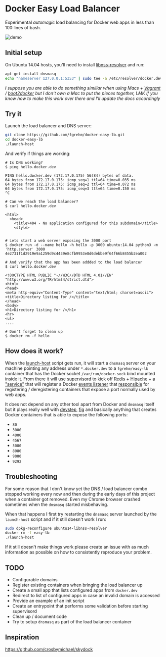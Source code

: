 # Docker Easy Load Balancer

Experimental _automagic_ load balancing for Docker web apps in less than 100 lines of bash.

![demo](http://i.imgur.com/yRrsaAM.gif)

## Initial setup

On Ubuntu 14.04 hosts, you'll need to install [libnss-resolver](https://github.com/azukiapp/libnss-resolver#installing)
and run:

```sh
apt-get install dnsmasq
echo "nameserver 127.0.0.1:5353" | sudo tee -a /etc/resolver/docker.dev
```

_I suppose you are able to do something similiar when using Macs + [Vagrant](http://www.vagrantup.com/)
/ [boot2docker](http://boot2docker.io/) but I don't own a Mac to put the pieces
together, LMK if you know how to make this work over there and I'll update the docs
accordingly_

## Try it

Launch the load balancer and DNS server:

```sh
git clone https://github.com/fgrehm/docker-easy-lb.git
cd docker-easy-lb
./launch-host
```

And verify if things are working:

```
# Is DNS working?
$ ping hello.docker.dev

PING hello.docker.dev (172.17.0.175) 56(84) bytes of data.
64 bytes from 172.17.0.175: icmp_seq=1 ttl=64 time=0.035 ms
64 bytes from 172.17.0.175: icmp_seq=2 ttl=64 time=0.072 ms
64 bytes from 172.17.0.175: icmp_seq=3 ttl=64 time=0.150 ms
^C

# Can we reach the load balancer?
$ curl hello.docker.dev

<html>
  <head>
    <title>404 - No application configured for this subdomain</title>
    <style>


# Lets start a web server exposing the 3000 port
$ docker run -d --name hello -h hello -p 3000 ubuntu:14.04 python3 -m 'http.server' 3000
4e2731f1d2919e9a1259d9c4439e8cfb9953e8d6debbe9f64f66b8455b2ea002

# And verify that the app has been addded to the load balancer
$ curl hello.docker.dev

<!DOCTYPE HTML PUBLIC "-//W3C//DTD HTML 4.01//EN" "http://www.w3.org/TR/html4/strict.dtd">
<html>
<head>
<meta http-equiv="Content-Type" content="text/html; charset=ascii">
<title>Directory listing for /</title>
</head>
<body>
<h1>Directory listing for /</h1>
<hr>
<ul>
....

# Don't forget to clean up
$ docker rm -f hello
```

## How does it work?

When the [launch-host](launch-host) script gets run, it will start a `dnsmasq` server
on your machine pointing any address under `*.docker.dev` to a `fgrehm/easy-lb`
container that has the Docker socket `/var/run/docker.sock` bind mounted inside it. From
there it will use [supervisord](supervisord.conf) to kick off [Redis](http://redis.io/) +
[Hipache](https://github.com/hipache/hipache) + [a "service"](service.sh) that will
register a Docker [events listener](https://docs.docker.com/reference/commandline/cli/#events)
that [responsible](handler.sh) for registering / deregistering containers that
expose a port normally used by web apps.

It does not depend on any other tool apart from Docker and `dnsmasq` itself but it
plays really well with [devstep](http://fgrehm.viewdocs.io/devstep), [fig](http://www.fig.sh/)
and basically anything that creates Docker containers that is able to expose the
following ports:

- `80`
- `3000`
- `4000`
- `4567`
- `5000`
- `8080`
- `9000`
- `9292`

## Troubleshooting

For some reason that I don't know yet the DNS / load balancer combo stopped
working every now and then during the early days of this project when a container
got removed. Even my Chrome browser crashed sometimes when the `dnsmasq` started
misbehaving.

When that happens I first try restarting the `dnsmasq` server launched by the
`launch-host` script and if it still doesn't work I run:

```sh
sudo dpkg-reconfigure ubuntu14-libnss-resolver
docker rm -f easy-lb
./launch-host
```

If it still doesn't make things work please create an issue with as much information
as possible on how to consistently reproduce your problem.

## TODO

- Configurable domains
- Register existing containers when bringing the load balancer up
- Create a small app that lists configured apps from `docker.dev`
- Redirect to list of configured apps in case an invalid domain is accessed
- Provide an example of an init script
- Create an entrypoint that performs some validation before starting supervisord
- Clean up / document code
- Try to setup `dnsmasq` as part of the load balancer container

## Inspiration

https://github.com/crosbymichael/skydock
